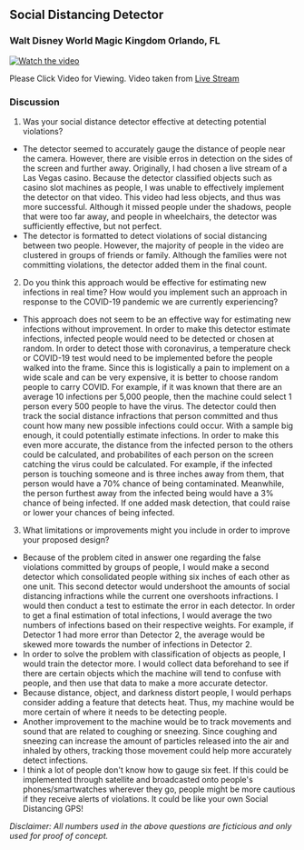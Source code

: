 ## Social Distancing Detector
### **Walt Disney World Magic Kingdom** Orlando, FL

[![Watch the video](https://user-images.githubusercontent.com/67920563/87249657-43028600-c42e-11ea-964b-f7d95e21cb7e.png)](https://youtu.be/a-UxJ6-qEpU)

Please Click Video for Viewing. Video taken from [Live Stream](https://youtu.be/wNRgYXF-sZA)

### Discussion

1. Was your social distance detector effective at detecting potential violations?
  - The detector seemed to accurately gauge the distance of people near the camera. However, there are visible erros in detection on the sides of the screen and further away. Originally, I had chosen a live stream of a Las Vegas casino. Because the detector classified objects such as casino slot machines as people, I was unable to effectively implement the detector on that video. This video had less objects, and thus was more successful. Although it missed people under the shadows, people that were too far away, and people in wheelchairs, the detector was sufficiently effective, but not perfect.
  - The detector is formatted to detect violations of social distancing between two people. However, the majority of people in the video are clustered in groups of friends or family. Although the families were not committing violations, the detector added them in the final count. 

2. Do you think this approach would be effective for estimating new infections in real time?  How would you implement such an approach in response to the COVID-19 
pandemic we are currently experiencing?
  - This approach does not seem to be an effective way for estimating new infections without improvement. In order to make this detector estimate infections, infected people would need to be detected or chosen at random. In order to detect those with coronavirus, a temperature check or COVID-19 test would need to be implemented before the people walked into the frame. Since this is logistically a pain to implement on a wide scale and can be very expensive, it is better to choose random people to carry COVID. For example, if it was known that there are an average 10 infections per 5,000 people, then the machine could select 1 person every 500 people to have the virus. The detector could then track the social distance infractions that person committed and thus count how many new possible infections could occur. With a sample big enough, it could potentially estimate infections. In order to make this even more accurate, the distance from the infected person to the others could be calculated, and probabilites of each person on the screen catching the virus could be calculated. For example, if the infected person is touching someone and is three inches away from them, that person would have a 70% chance of being contaminated. Meanwhile, the person furthest away from the infected being would have a 3% chance of being infected. If one added mask detection, that could raise or lower your chances of being infected.

3. What limitations or improvements might you include in order to improve your proposed design?
  - Because of the problem cited in answer one regarding the false violations committed by groups of people, I would make a second detector which consolidated people withing six inches of each other as one unit. This second detector would undershoot the amounts of social distancing infractions while the current one overshoots infractions. I would then conduct a test to estimate the error in each detector. In order to get a final estimation of total infections, I would average the two numbers of infections based on their respective weights. For example, if Detector 1 had more error than Detector 2, the average would be skewed more towards the number of infections in Detector 2. 
  - In order to solve the problem with classification of objects as people, I would train the detector more. I would collect data beforehand to see if there are certain objects which the machine will tend to confuse with people, and then use that data to make a more accurate detector. 
  - Because distance, object, and darkness distort people, I would perhaps consider adding a feature that detects heat. Thus, my machine would be more certain of where it needs to be detecting people.
  - Another improvement to the machine would be to track movements and sound that are related to coughing or sneezing. Since coughing and sneezing can increase the amount of particles released into the air and inhaled by others, tracking those movement could help more accurately detect infections. 
  - I think a lot of people don't know how to gauge six feet. If this could be implemented through satellite and broadcasted onto people's phones/smartwatches wherever they go, people might be more cautious if they receive alerts of violations. It could be like your own Social Distancing GPS!
  
  *Disclaimer: All numbers used in the above questions are ficticious and only used for proof of concept.*
